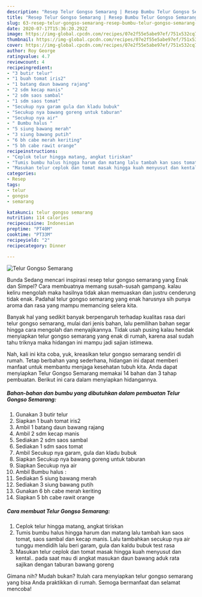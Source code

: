 ```yaml
---
description: "Resep Telur Gongso Semarang | Resep Bumbu Telur Gongso Semarang Yang Enak Dan Lezat"
title: "Resep Telur Gongso Semarang | Resep Bumbu Telur Gongso Semarang Yang Enak Dan Lezat"
slug: 63-resep-telur-gongso-semarang-resep-bumbu-telur-gongso-semarang-yang-enak-dan-lezat
date: 2020-07-17T15:36:20.292Z
image: https://img-global.cpcdn.com/recipes/07e2f55e5abe97ef/751x532cq70/telur-gongso-semarang-foto-resep-utama.jpg
thumbnail: https://img-global.cpcdn.com/recipes/07e2f55e5abe97ef/751x532cq70/telur-gongso-semarang-foto-resep-utama.jpg
cover: https://img-global.cpcdn.com/recipes/07e2f55e5abe97ef/751x532cq70/telur-gongso-semarang-foto-resep-utama.jpg
author: Roy George
ratingvalue: 4.7
reviewcount: 4
recipeingredient:
- "3 butir telur"
- "1 buah tomat iris2"
- "1 batang daun bawang rajang"
- "2 sdm kecap manis"
- "2 sdm saos sambal"
- "1 sdm saos tomat"
- "Secukup nya garam gula dan kladu bubuk"
- "Secukup nya bawang goreng untuk taburan"
- "Secukup nya air"
- " Bumbu halus "
- "5 siung bawang merah"
- "3 siung bawang putih"
- "6 bh cabe merah keriting"
- "5 bh cabe rawit orange"
recipeinstructions:
- "Ceplok telur hingga matang, angkat tiriskan"
- "Tumis bumbu halus hingga harum dan matang lalu tambah kan saos tomat, saos sambal dan kecap manis. Lalu tambahkan secukup nya air tunggu mendidih lalu beri garam, gula dan kaldu bubuk test rasa"
- "Masukan telur ceplok dan tomat masak hingga kuah menyusut dan kental.. pada saat mau di angkat masukan daun bawang aduk rata sajikan dengan taburan bawang goreng"
categories:
- Resep
tags:
- telur
- gongso
- semarang

katakunci: telur gongso semarang 
nutrition: 114 calories
recipecuisine: Indonesian
preptime: "PT40M"
cooktime: "PT33M"
recipeyield: "2"
recipecategory: Dinner

---
```



![Telur Gongso Semarang](https://img-global.cpcdn.com/recipes/07e2f55e5abe97ef/751x532cq70/telur-gongso-semarang-foto-resep-utama.jpg)

Bunda Sedang mencari inspirasi resep telur gongso semarang yang Enak dan Simpel? Cara membuatnya memang susah-susah gampang. kalau keliru mengolah maka hasilnya tidak akan memuaskan dan justru cenderung tidak enak. Padahal telur gongso semarang yang enak harusnya sih punya aroma dan rasa yang mampu memancing selera kita.



Banyak hal yang sedikit banyak berpengaruh terhadap kualitas rasa dari telur gongso semarang, mulai dari jenis bahan, lalu pemilihan bahan segar hingga cara mengolah dan menyajikannya. Tidak usah pusing kalau hendak menyiapkan telur gongso semarang yang enak di rumah, karena asal sudah tahu triknya maka hidangan ini mampu jadi sajian istimewa.


Nah, kali ini kita coba, yuk, kreasikan telur gongso semarang sendiri di rumah. Tetap berbahan yang sederhana, hidangan ini dapat memberi manfaat untuk membantu menjaga kesehatan tubuh kita. Anda dapat menyiapkan Telur Gongso Semarang memakai 14 bahan dan 3 tahap pembuatan. Berikut ini cara dalam menyiapkan hidangannya.

<!--inarticleads1-->

##### Bahan-bahan dan bumbu yang dibutuhkan dalam pembuatan Telur Gongso Semarang:

1. Gunakan 3 butir telur
1. Siapkan 1 buah tomat iris2
1. Ambil 1 batang daun bawang rajang
1. Ambil 2 sdm kecap manis
1. Sediakan 2 sdm saos sambal
1. Sediakan 1 sdm saos tomat
1. Ambil Secukup nya garam, gula dan kladu bubuk
1. Siapkan Secukup nya bawang goreng untuk taburan
1. Siapkan Secukup nya air
1. Ambil  Bumbu halus :
1. Sediakan 5 siung bawang merah
1. Sediakan 3 siung bawang putih
1. Gunakan 6 bh cabe merah keriting
1. Siapkan 5 bh cabe rawit orange




<!--inarticleads2-->

##### Cara membuat Telur Gongso Semarang:

1. Ceplok telur hingga matang, angkat tiriskan
1. Tumis bumbu halus hingga harum dan matang lalu tambah kan saos tomat, saos sambal dan kecap manis. Lalu tambahkan secukup nya air tunggu mendidih lalu beri garam, gula dan kaldu bubuk test rasa
1. Masukan telur ceplok dan tomat masak hingga kuah menyusut dan kental.. pada saat mau di angkat masukan daun bawang aduk rata sajikan dengan taburan bawang goreng




Gimana nih? Mudah bukan? Itulah cara menyiapkan telur gongso semarang yang bisa Anda praktikkan di rumah. Semoga bermanfaat dan selamat mencoba!
